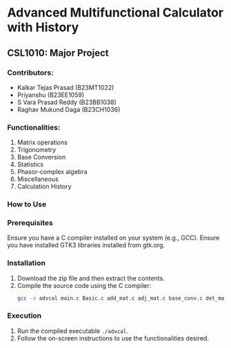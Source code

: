 # Advanced Multifunctional Calculator with History
## CSL1010: Major Project

### Contributors:
- Kalkar Tejas Prasad (B23MT1022)
- Priyanshu (B23EE1059)
- S Vara Prasad Reddy (B23BB1038)
- Raghav Mukund Daga (B23CH1036)

### Functionalities:
1. Matrix operations
2. Trigonometry
3. Base Conversion
4. Statistics
5. Phasor-complex algebra
6. Miscellaneous
7. Calculation History

### How to Use
### Prerequisites
Ensure you have a C compiler installed on your system (e.g., GCC).
Ensure you have installed GTK3 libraries installed from gtk.org.

### Installation
1. Download the zip file and then extract the contents.
2. Compile the source code using the C compiler:
   ```bash
   gcc -o advcal main.c Basic.c add_mat.c adj_mat.c base_conv.c det_mat.c integration.c inv_mat.c kmul.c menumatrix.c mul_mat.c phasors.c statistics.c sub_mat.c trace_mat.c trans_mat.c trigonometry.c -lm

### Execution
1. Run the compiled executable `./advcal`. 
2. Follow the on-screen instructions to use the functionalities desired.
